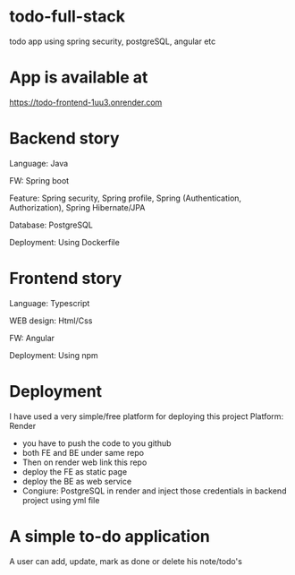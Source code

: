 # todo-full-stack
todo app using spring security, postgreSQL, angular etc

# App is available at
https://todo-frontend-1uu3.onrender.com

# Backend story
Language: Java

FW: Spring boot

Feature: Spring security, Spring profile, Spring (Authentication, Authorization), Spring Hibernate/JPA

Database: PostgreSQL

Deployment: Using Dockerfile

# Frontend story
Language: Typescript

WEB design: Html/Css

FW: Angular

Deployment: Using npm

# Deployment
I have used a very simple/free platform for deploying this project
Platform: Render 
- you have to push the code to you github
- both FE and BE under same repo
- Then on render web link this repo
- deploy the FE as static page
- deploy the BE as web service 
- Congiure: PostgreSQL in render and inject those credentials in backend project
  using yml file 

# A simple to-do application 

A user can add, update, mark as done or delete his note/todo's


